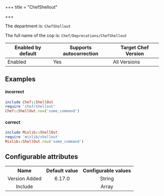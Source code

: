 +++
title = "ChefShellout"

+++

<!-- This content is automatically generated. See https://github.com/chef/chef-web-docs/blob/main/generated/README.md -->

The department is: `ChefShellout`

The full name of the cop is: `Chef/Deprecations/ChefShellout`

| Enabled by default | Supports autocorrection | Target Chef Version |
| --- | --- | --- |
| Enabled | Yes | All Versions |

## Examples


#### incorrect

```ruby
include Chef::ShellOut
require 'chef/shellout'
Chef::ShellOut.new('some_command')
```

#### correct

```ruby
include Mixlib::ShellOut
require 'mixlib/shellout'
Mixlib::ShellOut.new('some_command')
```

## Configurable attributes

<table>
<tbody><tr>
<th>Name</th>
<th>Default value</th>
<th>Configurable values</th>
</tr>
<tr>
<td style="text-align:center">Version Added</td>
<td style="text-align:center">6.17.0</td>
<td style="text-align:center">String</td>
</tr>
<tr><td style="text-align:center">Include</td>
<td style="text-align:center"><ul>
</ul>
</td>
<td style="text-align:center">Array</td>
</tr></tbody></table>
